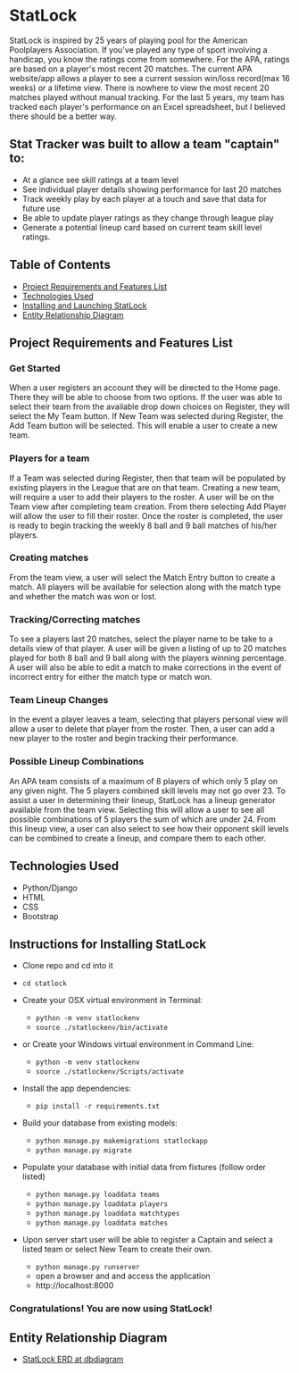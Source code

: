 # StatLock

StatLock is inspired by 25 years of playing pool for the American Poolplayers Association. If you've played any type of sport involving a handicap, you know the ratings come from somewhere. For the APA, ratings are based on a player's most recent 20 matches. The current APA website/app allows a player to see a current session win/loss record(max 16 weeks) or a lifetime view. There is nowhere to view the most recent 20 matches played without manual tracking. For the last 5 years, my team has tracked each player's performance on an Excel spreadsheet, but I believed there should be a better way.


## Stat Tracker was built to allow a team "captain" to:
  * At a glance see skill ratings at a team level
  * See individual player details showing performance for last 20 matches
  * Track weekly play by each player at a touch and save that data for future use
  * Be able to update player ratings as they change through league play
  * Generate a potential lineup card based on current team skill level ratings.
  
 
 ## Table of Contents
  * [Project Requirements and Features List](#project-requirements-and-features-list)
  * [Technologies Used](#technologies-used)
  * [Installing and Launching StatLock](#instructions-for-installing-statlock)
  * [Entity Relationship Diagram](#entity-relationship-diagram)
  

## Project Requirements and Features List
### Get Started
When a user registers an account they will be directed to the Home page.  There they will be able to choose from two options.
If the user was able to select their team from the available drop down choices on Register, they will select the My Team button.
If New Team was selected during Register, the Add Team button will be selected.  This will enable a user to create a new team.
### Players for a team
If a Team was selected during Register, then that team will be populated by existing players in the League that are on that team.
Creating a new team, will require a user to add their players to the roster.  A user will be on the Team view after completing 
team creation.  From there selecting Add Player will allow the user to fill their roster.  Once the roster is completed, the
user is ready to begin tracking the weekly 8 ball and 9 ball matches of his/her players.
### Creating matches
From the team view, a user will select the Match Entry button to create a match.  All players will be available for selection along with the match type and whether the match was won or lost.
### Tracking/Correcting matches
To see a players last 20 matches, select the player name to be take to a details view of that player.  A user will
be given a listing of up to 20 matches played for both 8 ball and 9 ball along with the players winning percentage.
A user will also be able to edit a match to make corrections in the event of incorrect entry for either the match type or
match won.
### Team Lineup Changes
In the event a player leaves a team, selecting that players personal view will allow a user to delete that player from the 
roster.  Then, a user can add a new player to the roster and begin tracking their performance.
### Possible Lineup Combinations
An APA team consists of a maximum of 8 players of which only 5 play on any given night.  The 5 players combined skill levels
may not go over 23.  To assist a user in determining their lineup, StatLock has a lineup generator available from the team
view.  Selecting this will allow a user to see all possible combinations of 5 players the sum of which are under 24.
From this lineup view, a user can also select to see how their opponent skill levels can be combined to create a lineup,
and compare them to each other.

## Technologies Used
* Python/Django
* HTML
* CSS
* Bootstrap

## Instructions for Installing StatLock
* Clone repo and cd into it
* `cd statlock`

* Create your OSX virtual environment in Terminal:
  * `python -m venv statlockenv`
  * `source ./statlockenv/bin/activate`
  
* or Create your Windows virtual environment in Command Line:
  * `python -m venv statlockenv`
  * `source ./statlockenv/Scripts/activate`
  
* Install the app dependencies:
  * `pip install -r requirements.txt`
  
* Build your database from existing models:
  * `python manage.py makemigrations statlockapp`
  * `python manage.py migrate`
  
* Populate your database with initial data from fixtures (follow order listed)
  * `python manage.py loaddata teams`
  * `python manage.py loaddata players`
  * `python manage.py loaddata matchtypes`
  * `python manage.py loaddata matches`
  
* Upon server start user will be able to register a Captain and select a listed team or select New Team to create their own.
  * `python manage.py runserver`
  * open a browser and and access the application
  * http://localhost:8000
  
### Congratulations!  You are now using StatLock!

## Entity Relationship Diagram
* [StatLock ERD at dbdiagram](https://dbdiagram.io/d/5dc2d032edf08a25543d979d)
  






















